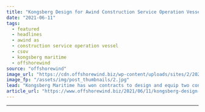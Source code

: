 ```yaml
---
title: "Kongsberg Design for Awind Construction Service Operation Vessels"
date: "2021-06-11"
tags: 
  - featured
  - headlines
  - awind as
  - construction service operation vessel
  - csov
  - kongsberg maritime
  - offshorewind
source: "offshorewind"
image_url: "https://cdn.offshorewind.biz/wp-content/uploads/sites/2/2021/06/11093004/Awind_Integrated-Wind-Solutions_CSOV-1024x449-1.jpg"
image_fp: "/assets/img/post_thumbnails/2.jpg"
lead: "Kongsberg Maritime has won contracts to design and equip two construction service operation vessels"
article_url: "https://www.offshorewind.biz/2021/06/11/kongsberg-design-for-awind-construction-service-operation-vessels/"
---
```


---
